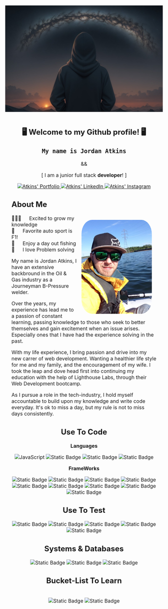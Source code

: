 <section style="font-size: 16px;" align="center">
<img width="auto" height="350" style="object-fit: contain; object-position: 37% 10%;" src="./public/images/img-zMI0uETxzOfaUUVhw14lC.jpeg">
  <section>
  <h2>
    🖥️ Welcome to my Github profile! 🖥️
  </h2>

  <h3>
    <samp>My name is Jordan Atkins</samp>
  </h3>
  <p> && </p>
  <p>[ I am a junior full stack <strong>developer</strong>! ]</p>

  <p>
    <a href="https://atkinss1.github.io/portfolio/" target="blank">
      <img alt="Atkins' Portfolio" src="https://img.shields.io/badge/Portfolio-red?style=for-the-badge&logo=Proto.io&logoColor=white">
    </a>
    <a href="https://www.linkedin.com/in/atkins-jordan/">
      <img alt="Atkins' LinkedIn" src="https://img.shields.io/badge/LinkedIn-0762C8?style=for-the-badge&logo=LinkedIn">
    </a>
    <a href="https://www.instagram.com/atkinsz/">
      <img alt="Atkins' Instagram" src="https://img.shields.io/badge/Instagram-fd1d1d?style=for-the-badge&logo=Instagram&logoColor=white">
    </a>
  </p>
  </section>
  <section style="margin-inline: 20px;font-family: Inter; font-size: 16px;" align="left">
  <h2>About Me</h2>
  <p>
    <img align="right" width="auto" height="300" style="border-radius: 15%; margin: 15px;" alt="Atkins" src="./public/images/github_profile.jpg">
    
  🧑🏼‍💻 &emsp; Excited to grow my knowledge<br>
  🚗 &emsp; Favorite auto sport is F1!<br>
  🎣 &emsp; Enjoy a day out fishing<br>
  🧩 &emsp; I love Problem solving<br>
  </p>

  <p>My name is Jordan Atkins, I have an extensive backbround in the Oil & Gas industry as a Journeyman B-Pressure welder.</p>

  <p>Over the years, my experience has lead me to a passion of constant learning, passing knowledge to those who seek to better themselves and gain excitement when an issue arises. Especially ones that I have had the experience solving in the past.</p>

  <p>With my life experience, I bring passion and drive into my new carrer of web development. Wanting a healthier life style for me and my family, and the encouragement of my wife. I took the leap and dove head first into continuing my education with the help of Lighthouse Labs, through their Web Development bootcamp.</p>

   <p>As I pursue a role in the tech-industry, I hold myself accountable to build upon my knowledge and write code everyday. It's ok to miss a day, but my rule is not to miss days consistently.</p>
  </section>

<h2>Use To Code</h2>
  <p><strong>Languages</strong></p>
  <img alt="JavaScript" src="https://img.shields.io/badge/JavaScript-black?style=for-the-badge&logo=JavaScript&labelColor=black&color=f7df1e">
  <img alt="Static Badge" src="https://img.shields.io/badge/Ruby-red?style=for-the-badge&logo=Ruby&logoColor=e0115f&labelColor=black&color=e0115f">
  <img alt="Static Badge" src="https://img.shields.io/badge/HTML-white?style=for-the-badge&logo=HTML5&logoColor=yellow&labelColor=black&color=grey">
  <img alt="Static Badge" src="https://img.shields.io/badge/CSS-white?style=for-the-badge&logo=CSS3&logoColor=white&labelColor=black&color=blue">

  <br>

  <p><strong>FrameWorks</strong></p>
  <img alt="Static Badge" src="https://img.shields.io/badge/React_Js-61DBFB?style=for-the-badge&logo=React&logoColor=61DBFB&labelColor=black&color=61DBFB">
  <img alt="Static Badge" src="https://img.shields.io/badge/Node_Js-3C873A?style=for-the-badge&logo=Node.js&logoColor=3C873A&labelColor=black&color=3C873A">
  <img alt="Static Badge" src="https://img.shields.io/badge/Ajax-yellow?style=for-the-badge">
  <img alt="Static Badge" src="https://img.shields.io/badge/Express-3C873A?style=for-the-badge&logo=Express&labelColor=black">
  <img alt="Static Badge" src="https://img.shields.io/badge/EJS-yellow?style=for-the-badge&logo=EJS&labelColor=black">
  <img alt="Static Badge" src="https://img.shields.io/badge/jQuery-f7df1e?style=for-the-badge&logo=jQuery&logoColor=f7df1e&labelColor=black">
  <img alt="Static Badge" src="https://img.shields.io/badge/Bootstrap-553C7B?style=for-the-badge&logo=Bootstrap&logoColor=553C7B&labelColor=black">
  <img alt="Static Badge" src="https://img.shields.io/badge/Ruby_on_rails-CC0000?style=for-the-badge&logo=Ruby%20On%20Rails&logoColor=CC0000&labelColor=black">
  <img alt="Static Badge" src="https://img.shields.io/badge/Sass-CD6799?style=for-the-badge&logo=Sass&logoColor=CD6799&labelColor=black">
  
  <br>


<h2>Use To Test</h2>

<img alt="Static Badge" src="https://img.shields.io/badge/Cypress-white?style=for-the-badge&logo=Cypress&logoColor=white&labelColor=black">
<img alt="Static Badge" src="https://img.shields.io/badge/Rspec-e0115f?style=for-the-badge&logo=Ruby&logoColor=e0115f&labelColor=black">
<img alt="Static Badge" src="https://img.shields.io/badge/Jest-black?style=for-the-badge&logo=Jest&logoColor=yellow&labelColor=black">
<img alt="Static Badge" src="https://img.shields.io/badge/Mocha-8D6748?style=for-the-badge&logo=Mocha&logoColor=8D6748&labelColor=black">
<img alt="Static Badge" src="https://img.shields.io/badge/Chai-FFA203?style=for-the-badge&logo=Chai&logoColor=FFA203&labelColor=black">

<br>

<h2>Systems & Databases</h2>

<img alt="Static Badge" src="https://img.shields.io/badge/PostgreSQL-008bb9?style=for-the-badge&logo=PostgreSQL&logoColor=008bb9&labelColor=black">
<img alt="Static Badge" src="https://img.shields.io/badge/Supabase-yellow?style=for-the-badge&logo=Supabase&logoColor=yellow&labelColor=black">
<img alt="Static Badge" src="https://img.shields.io/badge/Git-4183C4?style=for-the-badge&logo=Git&logoColor=4183C4&labelColor=black">

<br>

<h2>Bucket-List To Learn</h2>
<br>
<img alt="Static Badge" src="https://img.shields.io/badge/TypeScript-F0DB4F?style=for-the-badge&logo=TypeScript&logoColor=F0DB4F&labelColor=black">

<img alt="Static Badge" src="https://img.shields.io/badge/Python-4584b6?style=for-the-badge&logo=Python&logoColor=4584b6&labelColor=black">

</section>